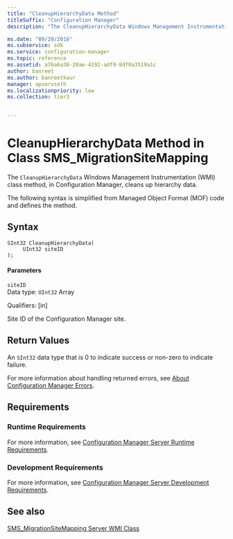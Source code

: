 ```yaml
---
title: "CleanupHierarchyData Method"
titleSuffix: "Configuration Manager"
description: "The CleanupHierarchyData Windows Management Instrumentation (WMI) class method cleans up hierarchy data." 

ms.date: "09/20/2016"
ms.subservice: sdk
ms.service: configuration-manager
ms.topic: reference
ms.assetid: a76a6a38-20ae-4292-adf9-8df0a3519a1c
author: banreet
ms.author: banreetkaur
manager: apoorvseth
ms.localizationpriority: low
ms.collection: tier3


---
```

# CleanupHierarchyData Method in Class SMS_MigrationSiteMapping
The `CleanupHierarchyData` Windows Management Instrumentation (WMI) class method, in Configuration Manager, cleans up hierarchy data.  

 The following syntax is simplified from Managed Object Format (MOF) code and defines the method.  

## Syntax  

```  
SInt32 CleanupHierarchyData(  
     UInt32 siteID   
);  
```  

#### Parameters  
 `siteID`  
 Data type: `UInt32` Array  

 Qualifiers: [in]  

 Site ID of the Configuration Manager site.  

## Return Values  
 An  `SInt32` data type that is 0 to indicate success or non-zero to indicate failure.  

 For more information about handling returned errors, see [About Configuration Manager Errors](../../../../develop/core/understand/about-configuration-manager-errors.md).  

## Requirements  

### Runtime Requirements  
 For more information, see [Configuration Manager Server Runtime Requirements](../../../../develop/core/reqs/server-runtime-requirements.md).  

### Development Requirements  
 For more information, see [Configuration Manager Server Development Requirements](../../../../develop/core/reqs/server-development-requirements.md).  

## See also

[SMS_MigrationSiteMapping Server WMI Class](../../../../develop/reference/core/migration/sms_migrationsitemapping-server-wmi-class.md)
